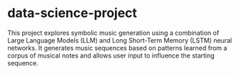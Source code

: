 # data-science-project
This project explores symbolic music generation using a combination of Large Language Models (LLM) and Long Short-Term Memory (LSTM) neural networks. It generates music sequences based on patterns learned from a corpus of musical notes and allows user input to influence the starting sequence.
